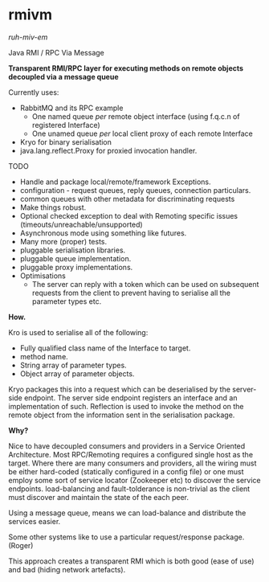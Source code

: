 rmivm
=====
_ruh-miv-em_


Java RMI / RPC Via Message 

**Transparent RMI/RPC layer for executing methods on remote objects decoupled via a message queue**

Currently uses: 

* RabbitMQ and its RPC example
  * One named queue _per_ remote object interface (using f.q.c.n of registered Interface)
  * One unamed queue _per_ local client proxy of each remote Interface
* Kryo for binary serialisation
* java.lang.reflect.Proxy for proxied invocation handler.

TODO

* Handle and package local/remote/framework Exceptions.
* configuration - request queues, reply queues, connection particulars.
* common queues with other metadata for discriminating requests
* Make things robust.
* Optional checked exception to deal with Remoting specific issues (timeouts/unreachable/unsupported)
* Asynchronous mode using something like futures.
* Many more (proper) tests.
* pluggable serialisation libraries.
* pluggable queue implementation.
* pluggable proxy implementations.
* Optimisations
    * The server can reply with a token which can be used on subsequent requests from the client to prevent having to serialise all the parameter types etc. 


**How.**

Kro is used to serialise all of the following:

* Fully qualified class name of the Interface to target.
* method name.
* String array of parameter types.
* Object array of parameter objects.

Kryo packages this into a request which can be deserialised by the server-side endpoint.  The server side endpoint registers an interface and an implementation of such.  Reflection is used to invoke the method on the remote object from the information sent in the serialisation package.


**Why?**

Nice to have decoupled consumers and providers in a Service Oriented Architecture. Most RPC/Remoting requires a configured single host as the target. Where there are many consumers and providers, all the wiring must be either hard-coded (statically configured in a config file) or one must employ some sort of service locator (Zookeeper etc) to discover the service endpoints.  load-balancing and fault-tolderance is non-trivial as the client must discover and maintain the state of the each peer.

Using a message queue, means we can load-balance and distribute the services easier.

Some other systems like to use a particular request/response package. (Roger)

This approach creates a transparent RMI which is both good (ease of use) and bad (hiding network artefacts).
